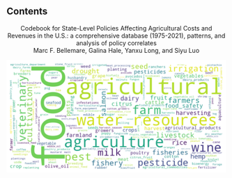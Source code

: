 ## Contents 

 <center>Codebook for State-Level Policies Affecting Agricultural Costs and Revenues in the U.S.:  
a comprehensive database (1975-2021), patterns, and analysis of policy correlates<center>

 <center>Marc F. Bellemare, Galina Hale, Yanxu Long, and Siyu Luo<center>

![](/pics/booklogo.png)


```{tableofcontents}
```
